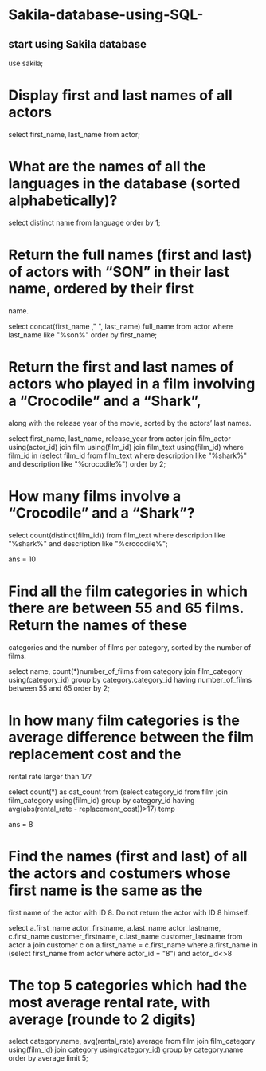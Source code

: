 # Sakila-database-using-SQL-
## start using Sakila database
use sakila;

# Display first and last names of all actors
select first_name, last_name
from actor;

# What are the names of all the languages in the database (sorted alphabetically)?

select distinct name
from language
order by 1;

# Return the full names (first and last) of actors with “SON” in their last name, ordered by their first
name.

select concat(first_name ," ", last_name) full_name
from actor
where last_name like "%son%"
order by first_name;

# Return the first and last names of actors who played in a film involving a “Crocodile” and a “Shark”,
along with the release year of the movie, sorted by the actors’ last names.

select first_name, last_name, release_year
from actor
join film_actor using(actor_id)
join film using(film_id)
join film_text using(film_id)
where film_id in (select film_id
from film_text
where description like "%shark%" and description like "%crocodile%")
order by 2;

# How many films involve a “Crocodile” and a “Shark”?

select count(distinct(film_id))
from film_text
where description like "%shark%" and  description like "%crocodile%";

ans = 10

# Find all the film categories in which there are between 55 and 65 films. Return the names of these
categories and the number of films per category, sorted by the number of films.

select name, count(*)number_of_films
from category
join film_category
using(category_id)
group by category.category_id
having number_of_films between 55 and 65
order by 2;

# In how many film categories is the average difference between the film replacement cost and the
rental rate larger than 17?

select count(*) as cat_count
from (select category_id
from film
join film_category
using(film_id)
group by category_id
having avg(abs(rental_rate - replacement_cost))>17) temp

ans = 8

# Find the names (first and last) of all the actors and costumers whose first name is the same as the
first name of the actor with ID 8. Do not return the actor with ID 8 himself.

select a.first_name actor_firstname, a.last_name actor_lastname, c.first_name customer_firstname, c.last_name customer_lastname
from actor a
join customer c
on a.first_name = c.first_name
where a.first_name  in (select first_name from actor where actor_id  = "8") and actor_id<>8

# The top 5 categories which had the most average rental rate, with average (rounde to 2 digits)

select category.name, avg(rental_rate) average
from film
join film_category
using(film_id)
join category
using(category_id)
group by category.name
order by average 
limit 5;









